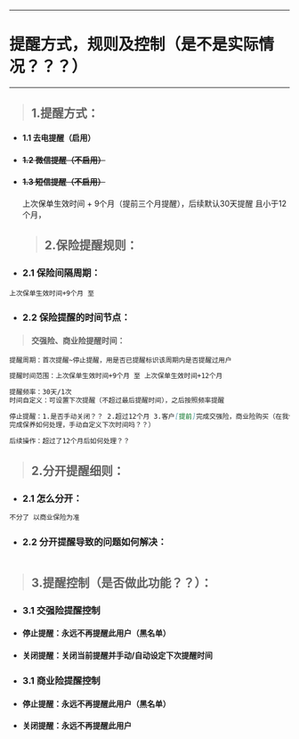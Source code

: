 
---

# 提醒方式，规则及控制（是不是实际情况？？？）

---

> ## 1.提醒方式：

* #### 1.1 去电提醒（启用）
* #### ~~1.2 微信提醒（不启用）~~
* #### ~~1.3 短信提醒（不启用）~~

  上次保单生效时间 + 9个月（提前三个月提醒），后续默认30天提醒 且小于12个月，

  > ## 2.保险提醒规则：

* ### 2.1 保险间隔周期：

```
上次保单生效时间+9个月 至
```

* ### 2.2 保险提醒的时间节点：

> #### 交强险、商业险提醒时间：

```markdown
提醒周期：首次提醒~停止提醒，用是否已提醒标识该周期内是否提醒过用户

提醒时间范围：上次保单生效时间+9个月 至 上次保单生效时间+12个月

提醒频率：30天/1次
时间自定义：可设置下次提醒（不超过最后提醒时间），之后按照频率提醒

停止提醒：1.是否手动关闭？？ 2.超过12个月 3.客户[提前]完成交强险，商业险购买（在我们店完成保养，在别人店
完成保养如何处理，手动自定义下次时间吗？？）

后续操作：超过了12个月后如何处理？？
```

> ## 2.分开提醒细则：

* ### 2.1 怎么分开：

```markdown
不分了 以商业保险为准
```

* ### 2.2 分开提醒导致的问题如何解决：

```markdown

```

> ## 3.提醒控制（是否做此功能？？）：

* ### 3.1 交强险提醒控制
* #### 停止提醒：永远不再提醒此用户（黑名单）
* #### 关闭提醒：关闭当前提醒并手动/自动设定下次提醒时间
* ### 3.1 商业险提醒控制
* #### 停止提醒：永远不再提醒此用户（黑名单）
* #### 关闭提醒：永远不再提醒此用户



